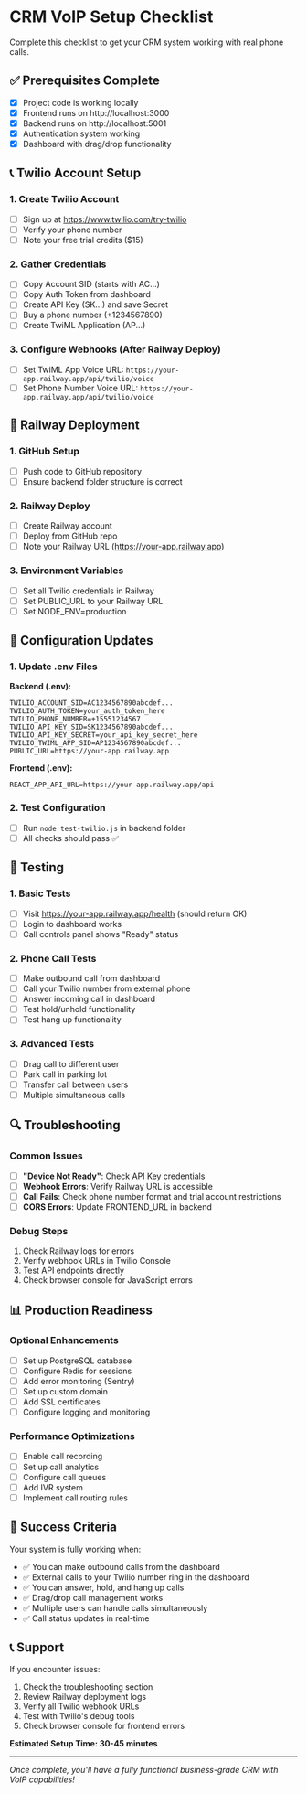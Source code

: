 # CRM VoIP Setup Checklist

Complete this checklist to get your CRM system working with real phone calls.

## ✅ Prerequisites Complete
- [x] Project code is working locally
- [x] Frontend runs on http://localhost:3000
- [x] Backend runs on http://localhost:5001
- [x] Authentication system working
- [x] Dashboard with drag/drop functionality

## 📞 Twilio Account Setup

### 1. Create Twilio Account
- [ ] Sign up at https://www.twilio.com/try-twilio
- [ ] Verify your phone number
- [ ] Note your free trial credits ($15)

### 2. Gather Credentials
- [ ] Copy Account SID (starts with AC...)
- [ ] Copy Auth Token from dashboard
- [ ] Create API Key (SK...) and save Secret
- [ ] Buy a phone number (+1234567890)
- [ ] Create TwiML Application (AP...)

### 3. Configure Webhooks (After Railway Deploy)
- [ ] Set TwiML App Voice URL: `https://your-app.railway.app/api/twilio/voice`
- [ ] Set Phone Number Voice URL: `https://your-app.railway.app/api/twilio/voice`

## 🚀 Railway Deployment

### 1. GitHub Setup
- [ ] Push code to GitHub repository
- [ ] Ensure backend folder structure is correct

### 2. Railway Deploy
- [ ] Create Railway account
- [ ] Deploy from GitHub repo
- [ ] Note your Railway URL (https://your-app.railway.app)

### 3. Environment Variables
- [ ] Set all Twilio credentials in Railway
- [ ] Set PUBLIC_URL to your Railway URL
- [ ] Set NODE_ENV=production

## 🔧 Configuration Updates

### 1. Update .env Files
**Backend (.env):**
```env
TWILIO_ACCOUNT_SID=AC1234567890abcdef...
TWILIO_AUTH_TOKEN=your_auth_token_here
TWILIO_PHONE_NUMBER=+15551234567
TWILIO_API_KEY_SID=SK1234567890abcdef...
TWILIO_API_KEY_SECRET=your_api_key_secret_here
TWILIO_TWIML_APP_SID=AP1234567890abcdef...
PUBLIC_URL=https://your-app.railway.app
```

**Frontend (.env):**
```env
REACT_APP_API_URL=https://your-app.railway.app/api
```

### 2. Test Configuration
- [ ] Run `node test-twilio.js` in backend folder
- [ ] All checks should pass ✅

## 🧪 Testing

### 1. Basic Tests
- [ ] Visit https://your-app.railway.app/health (should return OK)
- [ ] Login to dashboard works
- [ ] Call controls panel shows "Ready" status

### 2. Phone Call Tests
- [ ] Make outbound call from dashboard
- [ ] Call your Twilio number from external phone
- [ ] Answer incoming call in dashboard
- [ ] Test hold/unhold functionality
- [ ] Test hang up functionality

### 3. Advanced Tests
- [ ] Drag call to different user
- [ ] Park call in parking lot
- [ ] Transfer call between users
- [ ] Multiple simultaneous calls

## 🔍 Troubleshooting

### Common Issues
- [ ] **"Device Not Ready"**: Check API Key credentials
- [ ] **Webhook Errors**: Verify Railway URL is accessible
- [ ] **Call Fails**: Check phone number format and trial account restrictions
- [ ] **CORS Errors**: Update FRONTEND_URL in backend

### Debug Steps
1. Check Railway logs for errors
2. Verify webhook URLs in Twilio Console
3. Test API endpoints directly
4. Check browser console for JavaScript errors

## 📊 Production Readiness

### Optional Enhancements
- [ ] Set up PostgreSQL database
- [ ] Configure Redis for sessions
- [ ] Add error monitoring (Sentry)
- [ ] Set up custom domain
- [ ] Add SSL certificates
- [ ] Configure logging and monitoring

### Performance Optimizations
- [ ] Enable call recording
- [ ] Set up call analytics
- [ ] Configure call queues
- [ ] Add IVR system
- [ ] Implement call routing rules

## 🎯 Success Criteria

Your system is fully working when:
- ✅ You can make outbound calls from the dashboard
- ✅ External calls to your Twilio number ring in the dashboard
- ✅ You can answer, hold, and hang up calls
- ✅ Drag/drop call management works
- ✅ Multiple users can handle calls simultaneously
- ✅ Call status updates in real-time

## 📞 Support

If you encounter issues:
1. Check the troubleshooting section
2. Review Railway deployment logs
3. Verify all Twilio webhook URLs
4. Test with Twilio's debug tools
5. Check browser console for frontend errors

**Estimated Setup Time: 30-45 minutes**

---

*Once complete, you'll have a fully functional business-grade CRM with VoIP capabilities!*